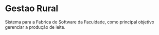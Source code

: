 # Gestao Rural
Sistema para a Fabrica de Software da Faculdade, como principal objetivo gerenciar a produção de leite.
